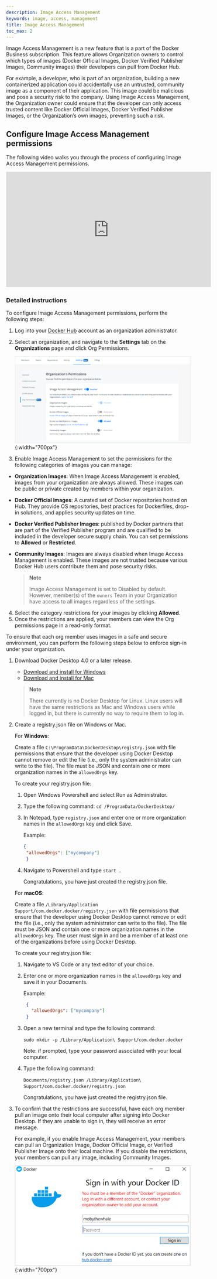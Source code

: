 ```yaml
---
description: Image Access Management
keywords: image, access, management
title: Image Access Management
toc_max: 2
---
```


Image Access Management is a new feature that is a part of the Docker Business subscription. This feature allows Organization owners to control which types of images (Docker Official Images, Docker Verified Publisher Images, Community images) their developers can pull from Docker Hub.

For example, a developer, who is part of an organization, building a new containerized application could accidentally use an untrusted, community image as a component of their application. This image could be malicious and pose a security risk to the company. Using Image Access Management, the Organization owner could ensure that the developer can only access trusted content like Docker Official Images, Docker Verified Publisher Images, or the Organization’s own images, preventing such a risk.

## Configure Image Access Management permissions

The following video walks you through the process of configuring Image Access Management permissions.

<iframe width="560" height="315" src="https://www.youtube-nocookie.com/embed/phFp0iqzwRQ" frameborder="0" allow="accelerometer; autoplay; encrypted-media; gyroscope; picture-in-picture" allowfullscreen></iframe>

<br>

### Detailed instructions

To configure Image Access Management permissions, perform the following steps:

1. Log into your [Docker Hub](https://hub.docker.com) account as an organization administrator.
2. Select an organization, and navigate to the **Settings** tab on the **Organizations** page and click Org Permissions.

    ![Image Access Management](images/image-access-management.png){:width="700px"}

3. Enable Image Access Management to set the permissions for the following categories of images you can manage:
- **Organization Images**: When Image Access Management is enabled, images from your organization are always allowed. These images can be public or private created by members within your organization.
- **Docker Official Images**: A curated set of Docker repositories hosted on Hub. They provide OS repositories, best practices for Dockerfiles, drop-in solutions, and applies security updates on time.
- **Docker Verified Publisher Images**: published by Docker partners that are part of the Verified Publisher program and are qualified to be included in the developer secure supply chain. You can set permissions to **Allowed** or **Restricted**.
- **Community Images**: Images are always disabled when Image Access Management is enabled. These images are not trusted because various Docker Hub users contribute them and pose security risks.

    > **Note**
    >
    > Image Access Management is set to Disabled by default. However, member(s) of the `owners` Team in your Organization have access to all images regardless of the settings.

4. Select the category restrictions for your images by clicking **Allowed**.
5. Once the restrictions are applied, your members can view the Org permissions page in a read-only format.

To ensure that each org member uses images in a safe and secure environment, you can  perform the following steps below to enforce sign-in under your organization.

1. Download Docker Desktop 4.0 or a later release.

    - [Download and install for Windows](/desktop/windows/install/)
    - [Download and install for Mac](/desktop/mac/install/)

    > **Note**
    >
    > There currently is no Docker Desktop for Linux. Linux users will have the same restrictions as Mac and Windows users while logged in, but there is currently no way to require them to log in.

2. Create a registry.json file on Windows or Mac.

    For **Windows**:

    Create a file `C:\ProgramData\DockerDesktop\registry.json` with file permissions that ensure that the developer using Docker Desktop cannot remove or edit the file (i.e., only the system administrator can write to the file). The file must be JSON and contain one or more organization names in the `allowedOrgs` key.

    To create your registry.json file:

    1. Open Windows Powershell and select Run as Administrator.
    2. Type the following command: `cd /ProgramData/DockerDesktop/`
    3. In Notepad, type `registry.json` and enter one or more organization names in the `allowedOrgs` key and click Save.

        Example:

        ```json
        {
         "allowedOrgs": ["mycompany"]
         }
        ```
    4. Navigate to Powershell and type ```start .```

        Congratulations, you have just created the registry.json file.

    For **macOS**:

    Create a file `/Library/Application Support/com.docker.docker/registry.json` with file permissions that ensure that the developer using Docker Desktop cannot remove or edit the file (i.e., only the system administrator can write to the file). The file must be JSON and contain one or more organization names in the `allowedOrgs` key. The user must sign in and be a member of at least one of the organizations before using Docker Desktop.

    To create your registry.json file:
    1. Navigate to VS Code or any text editor of your choice.
    2. Enter one or more organization names in the `allowedOrgs` key and save it in your Documents.

        Example:

       ```json
        {
          "allowedOrgs": ["mycompany"]
        }
        ```

    3. Open a new terminal and type the following command:

         `sudo mkdir -p /Library/Application\ Support/com.docker.docker`

        Note: if prompted, type your password associated with your local computer.

    4. Type the following command:

        `Documents/registry.json /Library/Application\ Support/com.docker.docker/registry.json`

        Congratulations, you have just created the registry.json file.

3. To confirm that the restrictions are successful, have each org member pull an image onto their local computer after signing into Docker Desktop. If they are unable to sign in, they will receive an error message.

    For example, if you enable Image Access Management, your members can pull an Organization Image, Docker Official Image, or Verified Publisher Image onto their local machine. If you disable the restrictions, your members can pull any image, including Community Images.

     ![Image Access Management](images/image-access-management-error.png){:width="700px"}

